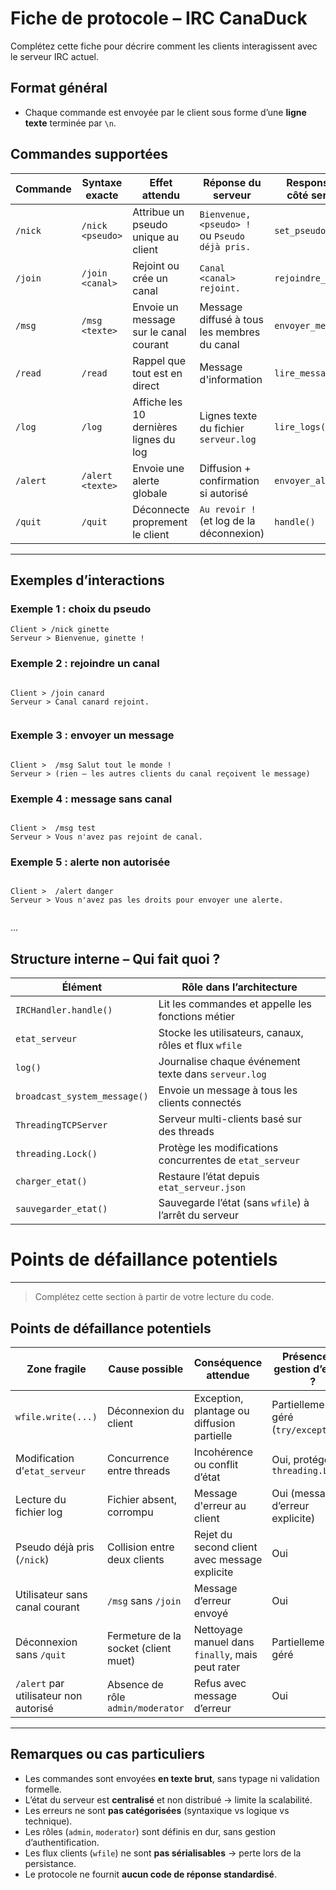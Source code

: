 # Fiche de protocole – IRC CanaDuck

Complétez cette fiche pour décrire comment les clients interagissent avec le serveur IRC actuel.

## Format général

- Chaque commande est envoyée par le client sous forme d’une **ligne texte** terminée par `\n`.

## Commandes supportées

| **Commande**  | **Syntaxe exacte**        | **Effet attendu**                         | **Réponse du serveur**                                   | **Responsable côté serveur**     |
|---------------|----------------------------|--------------------------------------------|-----------------------------------------------------------|----------------------------------|
| `/nick`       | `/nick <pseudo>`           | Attribue un pseudo unique au client        | `Bienvenue, <pseudo> !` ou `Pseudo déjà pris.`            | `set_pseudo()`                   |
| `/join`       | `/join <canal>`            | Rejoint ou crée un canal                   | `Canal <canal> rejoint.`                                  | `rejoindre_canal()`              |
| `/msg`        | `/msg <texte>`             | Envoie un message sur le canal courant     | Message diffusé à tous les membres du canal               | `envoyer_message()`              |
| `/read`       | `/read`                    | Rappel que tout est en direct              | Message d'information                                     | `lire_messages()`                |
| `/log`        | `/log`                     | Affiche les 10 dernières lignes du log     | Lignes texte du fichier `serveur.log`                     | `lire_logs()`                    |
| `/alert`      | `/alert <texte>`           | Envoie une alerte globale                  | Diffusion + confirmation si autorisé                      | `envoyer_alerte()`               |
| `/quit`       | `/quit`                    | Déconnecte proprement le client            | `Au revoir !` (et log de la déconnexion)                  | `handle()`                       |

---


## Exemples d’interactions

### Exemple 1 : choix du pseudo

```
Client > /nick ginette
Serveur > Bienvenue, ginette !
```

### Exemple 2 : rejoindre un canal
```

Client > /join canard
Serveur > Canal canard rejoint.
 
```

### Exemple 3 : envoyer un message
```

Client >  /msg Salut tout le monde !
Serveur > (rien – les autres clients du canal reçoivent le message)

```

### Exemple 4 : message sans canal
```

Client >  /msg test
Serveur > Vous n'avez pas rejoint de canal.

```

### Exemple 5 : alerte non autorisée
```

Client >  /alert danger
Serveur > Vous n'avez pas les droits pour envoyer une alerte.
 
```

...

## Structure interne – Qui fait quoi ?

| Élément                      | Rôle dans l’architecture                                               |
|------------------------------|------------------------------------------------------------------------|
| `IRCHandler.handle()`        | Lit les commandes et appelle les fonctions métier                      |
| `etat_serveur`               | Stocke les utilisateurs, canaux, rôles et flux `wfile`                 |
| `log()`                      | Journalise chaque événement texte dans `serveur.log`                  |
| `broadcast_system_message()` | Envoie un message à tous les clients connectés                        |
| `ThreadingTCPServer`         | Serveur multi-clients basé sur des threads                            |
| `threading.Lock()`           | Protège les modifications concurrentes de `etat_serveur`              |
| `charger_etat()`             | Restaure l’état depuis `etat_serveur.json`                            |
| `sauvegarder_etat()`         | Sauvegarde l’état (sans `wfile`) à l’arrêt du serveur   

# Points de défaillance potentiels
---
> Complétez cette section à partir de votre lecture du code.

## Points de défaillance potentiels

| **Zone fragile**                | **Cause possible**                         | **Conséquence attendue**                             | **Présence de gestion d’erreur ?** |
|---------------------------------|--------------------------------------------|------------------------------------------------------|-------------------------------------|
| `wfile.write(...)`              | Déconnexion du client                      | Exception, plantage ou diffusion partielle           | Partiellement géré (`try/except`)   |
| Modification d’`etat_serveur`   | Concurrence entre threads                  | Incohérence ou conflit d’état                        | Oui, protégé par `threading.Lock()` |
| Lecture du fichier log          | Fichier absent, corrompu                   | Message d'erreur au client                           | Oui (message d’erreur explicite)   |
| Pseudo déjà pris (`/nick`)      | Collision entre deux clients               | Rejet du second client avec message explicite        | Oui                                |
| Utilisateur sans canal courant  | `/msg` sans `/join`                        | Message d’erreur envoyé                              | Oui                                |
| Déconnexion sans `/quit`        | Fermeture de la socket (client muet)       | Nettoyage manuel dans `finally`, mais peut rater     | Partiellement géré                 |
| `/alert` par utilisateur non autorisé | Absence de rôle `admin/moderator`     | Refus avec message d’erreur                          | Oui                                |

---


## Remarques ou cas particuliers

- Les commandes sont envoyées **en texte brut**, sans typage ni validation formelle.
- L’état du serveur est **centralisé** et non distribué → limite la scalabilité.
- Les erreurs ne sont **pas catégorisées** (syntaxique vs logique vs technique).
- Les rôles (`admin`, `moderator`) sont définis en dur, sans gestion d’authentification.
- Les flux clients (`wfile`) ne sont **pas sérialisables** → perte lors de la persistance.
- Le protocole ne fournit **aucun code de réponse standardisé**.
